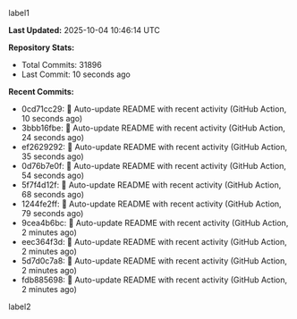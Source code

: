 
label1 
<!-- ACTIVITY_START -->
**Last Updated:** 2025-10-04 10:46:14 UTC

**Repository Stats:**
- Total Commits: 31896
- Last Commit: 10 seconds ago

**Recent Commits:**
- 0cd71cc29: 🤖 Auto-update README with recent activity (GitHub Action, 10 seconds ago)
- 3bbb16fbe: 🤖 Auto-update README with recent activity (GitHub Action, 24 seconds ago)
- ef2629292: 🤖 Auto-update README with recent activity (GitHub Action, 35 seconds ago)
- 0d76b7e0f: 🤖 Auto-update README with recent activity (GitHub Action, 54 seconds ago)
- 5f7f4d12f: 🤖 Auto-update README with recent activity (GitHub Action, 68 seconds ago)
- 1244fe2ff: 🤖 Auto-update README with recent activity (GitHub Action, 79 seconds ago)
- 9cea4b6bc: 🤖 Auto-update README with recent activity (GitHub Action, 2 minutes ago)
- eec364f3d: 🤖 Auto-update README with recent activity (GitHub Action, 2 minutes ago)
- 5d7d0c7a8: 🤖 Auto-update README with recent activity (GitHub Action, 2 minutes ago)
- fdb885698: 🤖 Auto-update README with recent activity (GitHub Action, 2 minutes ago)
<!-- ACTIVITY_END -->

label2
